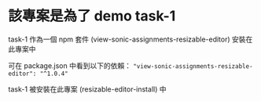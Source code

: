 # 該專案是為了 demo task-1
task-1 作為一個 npm 套件 (view-sonic-assignments-resizable-editor) 安裝在此專案中

可在 package.json 中看到以下的依賴：
`"view-sonic-assignments-resizable-editor": "^1.0.4"`

task-1 被安裝在此專案 (resizable-editor-install) 中